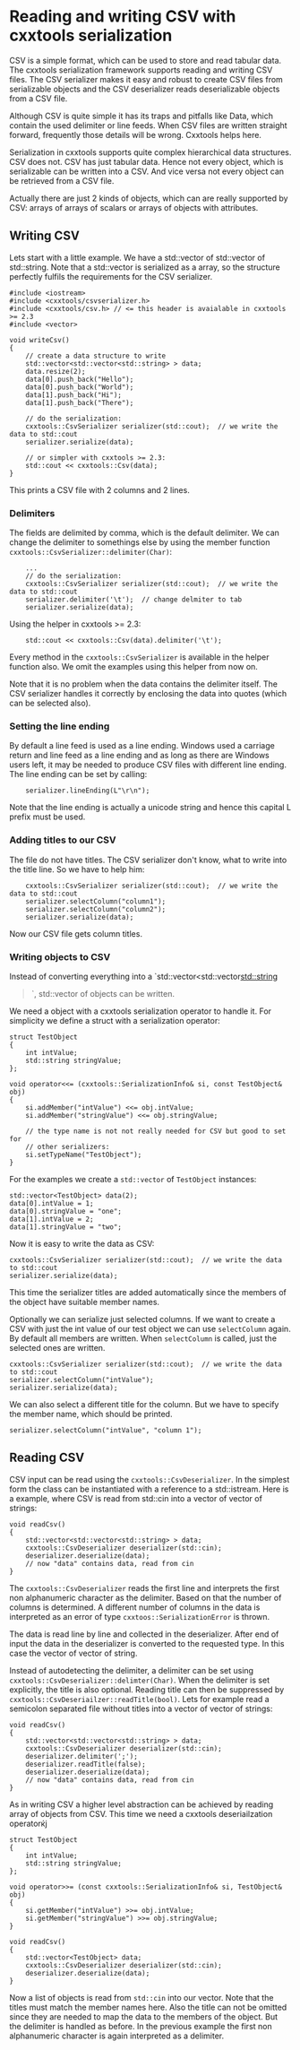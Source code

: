 Reading and writing CSV with cxxtools serialization
===================================================

CSV is a simple format, which can be used to store and read tabular data. The
cxxtools serialization framework supports reading and writing CSV files. The CSV
serializer makes it easy and robust to create CSV files from serializable
objects and the CSV deserializer reads deserializable objects from a CSV file.

Although CSV is quite simple it has its traps and pitfalls like Data, which
contain the used delimiter or line feeds. When CSV files are written straight
forward, frequently those details will be wrong. Cxxtools helps here.

Serialization in cxxtools supports quite complex hierarchical data structures.
CSV does not. CSV has just tabular data. Hence not every object, which is
serializable can be written into a CSV. And vice versa not every object can be
retrieved from a CSV file.

Actually there are just 2 kinds of objects, which can are really supported by
CSV: arrays of arrays of scalars or arrays of objects with attributes.

Writing CSV
-----------

Lets start with a little example. We have a std::vector of std::vector of
std::string. Note that a std::vector is serialized as a array, so the structure
perfectly fulfils the requirements for the CSV serializer.

    #include <iostream>
    #include <cxxtools/csvserializer.h>
    #include <cxxtools/csv.h> // <= this header is avaialable in cxxtools >= 2.3
    #include <vector>

    void writeCsv()
    {
        // create a data structure to write
        std::vector<std::vector<std::string> > data;
        data.resize(2);
        data[0].push_back("Hello");
        data[0].push_back("World");
        data[1].push_back("Hi");
        data[1].push_back("There");

        // do the serialization:
        cxxtools::CsvSerializer serializer(std::cout);  // we write the data to std::cout
        serializer.serialize(data);

        // or simpler with cxxtools >= 2.3:
        std::cout << cxxtools::Csv(data);
    }

This prints a CSV file with 2 columns and 2 lines.

### Delimiters

The fields are delimited by comma, which is the default delimiter. We can change
the delimiter to somethings else by using the member function
`cxxtools::CsvSerializer::delimiter(Char)`:

        ...
        // do the serialization:
        cxxtools::CsvSerializer serializer(std::cout);  // we write the data to std::cout
        serializer.delimiter('\t');  // change delmiter to tab
        serializer.serialize(data);

Using the helper in cxxtools >= 2.3:

        std::cout << cxxtools::Csv(data).delimiter('\t');

Every method in the `cxxtools::CsvSerializer` is available in the helper
function also. We omit the examples using this helper from now on.

Note that it is no problem when the data contains the delimiter itself. The CSV
serializer handles it correctly by enclosing the data into quotes (which can be
selected also).

### Setting the line ending

By default a line feed is used as a line ending. Windows used a carriage return
and line feed as a line ending and as long as there are Windows users left, it
may be needed to produce CSV files with different line ending. The line ending
can be set by calling:

        serializer.lineEnding(L"\r\n");

Note that the line ending is actually a unicode string and hence this capital L
prefix must be used.

### Adding titles to our CSV

The file do not have titles. The CSV serializer don't know, what to write into
the title line. So we have to help him:

        cxxtools::CsvSerializer serializer(std::cout);  // we write the data to std::cout
        serializer.selectColumn("column1");
        serializer.selectColumn("column2");
        serializer.serialize(data);

Now our CSV file gets column titles.

### Writing objects to CSV

Instead of converting everything into a `std::vector<std::vector<std::string>
>`, std::vector of objects can be written.

We need a object with a cxxtools serialization operator to handle it. For
simplicity we define a struct with a serialization operator:

    struct TestObject
    {
        int intValue;
        std::string stringValue;
    };

    void operator<<= (cxxtools::SerializationInfo& si, const TestObject& obj)
    {
        si.addMember("intValue") <<= obj.intValue;
        si.addMember("stringValue") <<= obj.stringValue;

        // the type name is not not really needed for CSV but good to set for
        // other serializers:
        si.setTypeName("TestObject");
    }

For the examples we create a `std::vector` of `TestObject` instances:

    std::vector<TestObject> data(2);
    data[0].intValue = 1;
    data[0].stringValue = "one";
    data[1].intValue = 2;
    data[1].stringValue = "two";

Now it is easy to write the data as CSV:

    cxxtools::CsvSerializer serializer(std::cout);  // we write the data to std::cout
    serializer.serialize(data);

This time the serializer titles are added automatically since the members of
the object have suitable member names.

Optionally we can serialize just selected columns. If we want to create a CSV
with just the int value of our test object we can use `selectColumn` again. By
default all members are written. When `selectColumn` is called, just the
selected ones are written.

    cxxtools::CsvSerializer serializer(std::cout);  // we write the data to std::cout
    serializer.selectColumn("intValue");
    serializer.serialize(data);

We can also select a different title for the column. But we have to specify the
member name, which should be printed.

    serializer.selectColumn("intValue", "column 1");

Reading CSV
-----------

CSV input can be read using the `cxxtools::CsvDeserializer`. In the simplest
form the class can be instantiated with a reference to a std::istream. Here is a
example, where CSV is read from std::cin into a vector of vector of strings:

    void readCsv()
    {
        std::vector<std::vector<std::string> > data;
        cxxtools::CsvDeserializer deserializer(std::cin);
        deserializer.deserialize(data);
        // now "data" contains data, read from cin
    }

The `cxxtools::CsvDeserializer` reads the first line and interprets the first
non alphanumeric character as the delimiter. Based on that the number of columns
is determined. A different number of columns in the data is interpreted as an
error of type `cxxtoos::SerializationError` is thrown.

The data is read line by line and collected in the deserializer. After end of
input the data in the deserializer is converted to the requested type. In this
case the vector of vector of string.

Instead of autodetecting the delimiter, a delimiter can be set using
`cxxtools::CsvDeserializer::delimter(Char)`. When the delimiter is set
explicitly, the title is also optional. Reading title can then be suppressed by
`cxxtools::CsvDeseriailzer::readTitle(bool)`. Lets for example read a semicolon
separated file without titles into a vector of vector of strings:

    void readCsv()
    {
        std::vector<std::vector<std::string> > data;
        cxxtools::CsvDeserializer deserializer(std::cin);
        deserializer.delimiter(';');
        deserializer.readTitle(false);
        deserializer.deserialize(data);
        // now "data" contains data, read from cin
    }

As in writing CSV a higher level abstraction can be achieved by reading array of
objects from CSV. This time we need a cxxtools deseriailzation operatorќj

    struct TestObject
    {
        int intValue;
        std::string stringValue;
    };

    void operator>>= (const cxxtools::SerializationInfo& si, TestObject& obj)
    {
        si.getMember("intValue") >>= obj.intValue;
        si.getMember("stringValue") >>= obj.stringValue;
    }

    void readCsv()
    {
        std::vector<TestObject> data;
        cxxtools::CsvDeserializer deserializer(std::cin);
        deserializer.deserialize(data);
    }

Now a list of objects is read from `std::cin` into our vector. Note that the
titles must match the member names here. Also the title can not be omitted since
they are needed to map the data to the members of the object. But the delimiter
is handled as before. In the previous example the first non alphanumeric
character is again interpreted as a delimiter.
